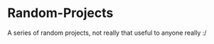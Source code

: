Random-Projects
===============

A series of random projects, not really that useful to anyone really :/
